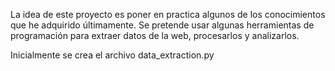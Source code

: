 La idea de este proyecto es poner en practica algunos de los conocimientos que he adquirido últimamente. Se pretende usar algunas herramientas de programación para extraer datos de la web, procesarlos y analizarlos.

Inicialmente se crea el archivo data_extraction.py
